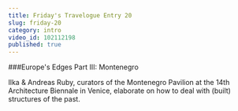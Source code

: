 ```yaml
---
title: Friday's Travelogue Entry 20
slug: friday-20
category: intro
video_id: 102112198
published: true
---
```


###Europe's Edges Part III: Montenegro 
 
Ilka & Andreas Ruby, curators of the Montenegro Pavilion at the 14th Architecture Biennale in Venice, elaborate on how to deal with (built) structures of the past. 
